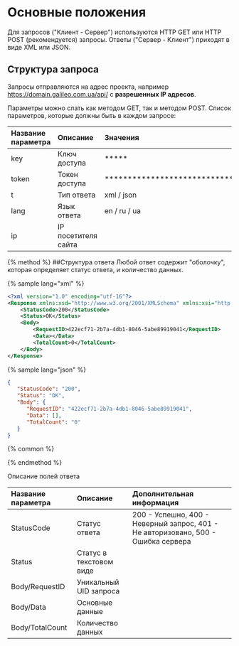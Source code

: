 # Основные положения

Для запросов ("Клиент - Сервер") используются HTTP GET или HTTP POST (рекомендуется) запросы.
Ответы ("Сервер - Клиент") приходят в виде XML или JSON.


## Структура запроса

Запросы отправляются на адрес проекта, например https://domain.galileo.com.ua/api/ с **разрешенных IP адресов**.

Параметры можно слать как методом GET, так и методом POST.
Список параметров, которые должны быть в каждом запросе:

| Название параметра | Описание | Значения |
| :--- | :--- | :--- |
| key | Ключ доступа | \*\*\*\*\* |
| token | Токен доступа | \*\*\*\*\*\*\*\*\*\*\*\*\*\*\*\*\*\*\*\*\*\*\*\*\*\*\*\*\*\*\*\* |
| t | Тип ответа | xml / json |
| lang | Язык ответа | en / ru / ua |
| ip | IP посетителя сайта |   |

{% method %}
##Структура ответа
Любой ответ содержит "оболочку", которая определяет статус ответа, и количество данных.

{% sample lang="xml" %}


```xml
<?xml version="1.0" encoding="utf-16"?>
<Response xmlns:xsd="http://www.w3.org/2001/XMLSchema" xmlns:xsi="http://www.w3.org/2001/XMLSchema-instance">
	<StatusCode>200</StatusCode>
	<Status>OK</Status>
	<Body>
		<RequestID>422ecf71-2b7a-4db1-8046-5abe89919041</RequestID>
		<Data></Data>
		<TotalCount>0</TotalCount>
	</Body>
</Response>
```

{% sample lang="json" %}


```json
{
   "StatusCode": "200",
   "Status": "OK",
   "Body": {
      "RequestID": "422ecf71-2b7a-4db1-8046-5abe89919041",
      "Data": [],
      "TotalCount": "0"
   }
}
```

{% common %}

{% endmethod %}

Описание полей ответа

| Название параметра | Описание | Дополнительная информация|
| :--- | :--- | :--- |
| StatusCode | Статус ответа | 200 - Успешно, 400 - Неверный запрос, 401 - Не авторизовано, 500 - Ошибка сервера |
| Status | Статус в текстовом виде | |
| Body/RequestID | Уникальный UID запроса | |
| Body/Data | Основные данные | |
| Body/TotalCount | Количество данных | |













